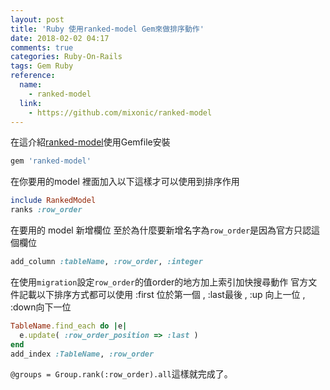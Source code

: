 ```yaml
---
layout: post
title: 'Ruby 使用ranked-model Gem來做排序動作'
date: 2018-02-02 04:17
comments: true
categories: Ruby-On-Rails
tags: Gem Ruby
reference:
  name:
    - ranked-model
  link:
    - https://github.com/mixonic/ranked-model
---
```


在這介紹[ranked-model](https://github.com/mixonic/ranked-model)使用Gemfile安裝
```rb
gem 'ranked-model'
```
在你要用的model 裡面加入以下這樣才可以使用到排序作用
```rb
include RankedModel
ranks :row_order
```
在要用的 model 新增欄位
至於為什麼要新增名字為`row_order`是因為官方只認這個欄位
```rb
add_column :tableName, :row_order, :integer
```
在使用`migration`設定`row_order`的值order的地方加上索引加快搜尋動作
官方文件記載以下排序方式都可以使用
:first 位於第一個 , :last最後 , :up 向上一位 , :down向下一位
```rb
TableName.find_each do |e|
  e.update( :row_order_position => :last )
end
add_index :TableName, :row_order
```
`@groups = Group.rank(:row_order).all`這樣就完成了。
